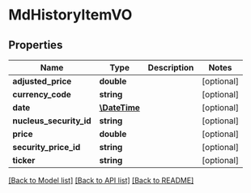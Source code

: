 # MdHistoryItemVO

## Properties
Name | Type | Description | Notes
------------ | ------------- | ------------- | -------------
**adjusted_price** | **double** |  | [optional] 
**currency_code** | **string** |  | [optional] 
**date** | [**\DateTime**](\DateTime.md) |  | [optional] 
**nucleus_security_id** | **string** |  | [optional] 
**price** | **double** |  | [optional] 
**security_price_id** | **string** |  | [optional] 
**ticker** | **string** |  | [optional] 

[[Back to Model list]](../README.md#documentation-for-models) [[Back to API list]](../README.md#documentation-for-api-endpoints) [[Back to README]](../README.md)


